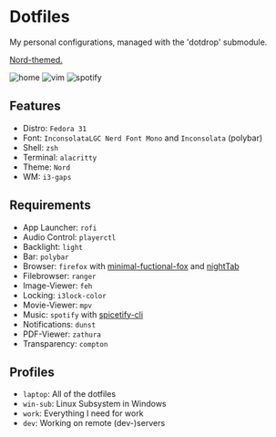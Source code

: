Dotfiles
========

My personal configurations, managed with the 'dotdrop' submodule.

[Nord-themed.](https://www.nordtheme.com/)

![home](https://i.imgur.com/T4XHdYi.png)
![vim](https://i.imgur.com/XTn3wWx.png)
![spotify](https://i.imgur.com/NE9BlBV.png)

## Features
+ Distro: `Fedora 31`
+ Font: `InconsolataLGC Nerd Font Mono` and `Inconsolata` (polybar)
+ Shell: `zsh`
+ Terminal: `alacritty`
+ Theme: `Nord`
+ WM: `i3-gaps`

## Requirements
+ App Launcher: `rofi`
+ Audio Control: `playerctl`
+ Backlight: `light`
+ Bar: `polybar`
+ Browser: `firefox` with [minimal-fuctional-fox](https://github.com/mut-ex/minimal-functional-fox) and [nightTab](https://github.com/zombieFox/nightTab)
+ Filebrowser: `ranger`
+ Image-Viewer: `feh`
+ Locking: `i3lock-color`
+ Movie-Viewer: `mpv`
+ Music: `spotify` with [spicetify-cli](https://github.com/khanhas/spicetify-cli/)
+ Notifications: `dunst`
+ PDF-Viewer: `zathura`
+ Transparency: `compton`

## Profiles
+ `laptop`: All of the dotfiles
+ `win-sub`: Linux Subsystem in Windows
+ `work`: Everything I need for work
+ `dev`: Working on remote (dev-)servers
